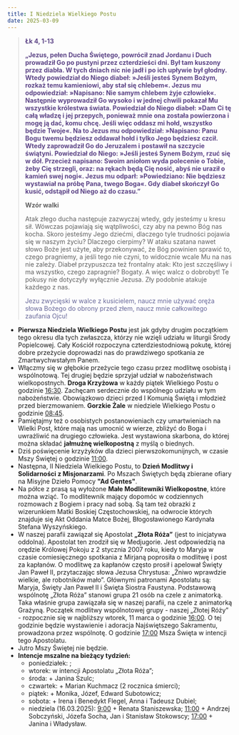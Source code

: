 ```yaml
---
title: I Niedziela Wielkiego Postu
date: 2025-03-09
---
```


> **<span style="color: #5D4587;">Łk 4, 1-13 </span>**
>
> **<span style="color: #5D4587;">„Jezus, pełen Ducha Świętego, powrócił znad Jordanu i Duch prowadził Go po pustyni przez czterdzieści dni. Był tam kuszony przez diabła. W tych dniach nic nie jadł i po ich upływie był głodny. Wtedy powiedział do Niego diabeł: »Jeśli jesteś Synem Bożym, rozkaż temu kamieniowi, aby stał się chlebem«. Jezus mu odpowiedział: »Napisano: Nie samym chlebem żyje człowiek«. Następnie wyprowadził Go wysoko i w jednej chwili pokazał Mu wszystkie królestwa świata. Powiedział do Niego diabeł: »Dam Ci tę całą władzę i jej przepych, ponieważ mnie ona została powierzona i mogę ją dać, komu chcę. Jeśli więc oddasz mi hołd, wszystko będzie Twoje«. Na to Jezus mu odpowiedział: »Napisano: Panu Bogu twemu będziesz oddawał hołd i tylko Jego będziesz czcił. Wtedy zaprowadził Go do Jeruzalem i postawił na szczycie świątyni. Powiedział do Niego: »Jeśli jesteś Synem Bożym, rzuć się w dół. Przecież napisano: Swoim aniołom wyda polecenie o Tobie, żeby Cię strzegli, oraz: na rękach będą Cię nosić, abyś nie uraził o kamień swej nogi«. Jezus mu odparł: »Powiedziano: Nie będziesz wystawiał na próbę Pana, twego Boga«. Gdy diabeł skończył Go kusić, odstąpił od Niego aż do czasu.”</span>**
>
>
>
> **Wzór walki**
>
> Atak złego ducha następuje zazwyczaj wtedy, gdy jesteśmy u kresu sił. Wówczas pojawiają się wątpliwości, czy aby na pewno Bóg nas kocha. Skoro jesteśmy Jego dziećmi, dlaczego tyle trudności pojawia się w naszym życiu? Dlaczego cierpimy? W ataku szatana nawet słowo Boże jest użyte, aby przekonywać, że Bóg powinien sprawić to, czego pragniemy, a jeśli tego nie czyni, to widocznie wcale Mu na nas nie zależy. Diabeł przypuszcza też frontalny atak: Kto jest szczęśliwy i ma wszystko, czego zapragnie? Bogaty. A więc walcz o dobrobyt! Te pokusy nie dotyczyły wyłącznie Jezusa. Zły podobnie atakuje każdego z nas.
>
> <span style="color: #666699;">Jezu zwycięski w walce z kusicielem, naucz mnie używać oręża słowa Bożego do obrony przed złem, naucz mnie całkowitego zaufania Ojcu!
> &nbsp;

- **Pierwsza Niedziela Wielkiego Postu** jest jak gdyby drugim początkiem tego okresu dla tych zwłaszcza, którzy nie wzięli udziału w liturgii Środy Popielcowej. Cały Kościół rozpoczyna czterdziestodniową pokutę, której dobre przeżycie doprowadzi nas do prawdziwego spotkania ze Zmartwychwstałym Panem.
- Włączmy się w głębokie przeżycie tego czasu przez modlitwę osobistą i wspólnotową. Tej drugiej będzie sprzyjał udział w nabożeństwach wielkopostnych. **Droga Krzyżowa** w każdy piątek Wielkiego Postu o godzinie <u>16:30</u>. Zachęcam serdecznie do wspólnego udziału w tym nabożeństwie. Obowiązkowo dzieci przed I Komunią Świętą i młodzież przed bierzmowaniem. **Gorzkie Żale** w niedziele Wielkiego Postu o godzinie <u>08:45</u>.
- Pamiętajmy też o osobistych postanowieniach czy umartwieniach na Wielki Post, które mają nas umocnić w wierze, zbliżyć do Boga i uwrażliwić na drugiego człowieka. Jest wystawiona skarbona, do której można składać **jałmużnę wielkopostną** z myślą o biednych.
- Dziś poświęcenie krzyżyków dla dzieci pierwszokomunijnych, w czasie Mszy Świętej o godzinie <u>11:00</u>.
- Następna, II Niedziela Wielkiego Postu, to **Dzień Modlitwy i Solidarności z Misjonarzami**. Po Mszach Świętych będą zbierane ofiary na Misyjne Dzieło Pomocy **"Ad Gentes"**.
- Na półce z prasą są wyłożone **Małe Modlitewniki Wielkopostne**, które można wziąć. To modlitewnik mający dopomóc w codziennych rozmowach z Bogiem i pracy nad sobą. Są tam też obrazki z wizerunkiem Matki Boskiej Częstochowskiej, na odwrocie których znajduje się Akt Oddania Matce Bożej, Błogosławionego Kardynała Stefana Wyszyńskiego.
- W naszej parafii zawiązał się Apostolat **„Złota Róża”** (jest to inicjatywa oddolna). Apostolat ten zrodził się w Medjugorie. Jest odpowiedzią na orędzie Królowej Pokoju z 2 stycznia 2007 roku, kiedy to Maryja w czasie comiesięcznego spotkania z Mirjaną poprosiła o modlitwę i post za kapłanów. O modlitwę za kapłanów często prosił i apelował Święty Jan Paweł II, przytaczając słowa Jezusa Chrystusa: „Żniwo wprawdzie wielkie, ale robotników mało”. Głównymi patronami Apostolatu są: Maryja, Święty Jan Paweł II i Święta Siostra Faustyna. Podstawową wspólnotę „Złota Róża” stanowi grupa 21 osób na czele z animatorką. Taka właśnie grupa zawiązała się w naszej parafii, na czele z animatorką Grażyną. Początek modlitwy wspólnotowej grupy - naszej „Złotej Róży” - rozpocznie się w najbliższy wtorek, 11 marca o godzinie <u>16:00</u>. O tej godzinie będzie wystawienie i adoracja Najświętszego Sakramentu, prowadzona przez wspólnotę. O godzinie <u>17:00</u> Msza Święta w intencji tego Apostolatu.
- Jutro Mszy Świętej nie będzie.
- **Intencje mszalne na bieżący tydzień:**
  - poniedziałek: ;
  - wtorek: w intencji Apostolatu „Złota Róża”;
  - środa: + Janina Szulc;
  - czwartek: + Marian Kuchmacz (2 rocznica śmierci);
  - piątek: + Monika, Józef, Edward Subotowicz;
  - sobota: + Irena i Benedykt Flegel, Anna i Tadeusz Dubiel;
  - niedziela (16.03.2025): <u>9:00</u> + Renata Staniszewska; <u>11:00</u> + Andrzej Sobczyński, Józefa Socha, Jan i Stanisław Stokowscy; <u>17:00</u> + Janina i Władysław.




